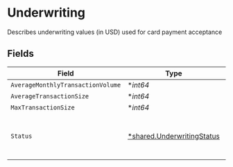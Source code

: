 # Underwriting

Describes underwriting values (in USD) used for card payment acceptance


## Fields

| Field                                                                   | Type                                                                    | Required                                                                | Description                                                             | Example                                                                 |
| ----------------------------------------------------------------------- | ----------------------------------------------------------------------- | ----------------------------------------------------------------------- | ----------------------------------------------------------------------- | ----------------------------------------------------------------------- |
| `AverageMonthlyTransactionVolume`                                       | **int64*                                                                | :heavy_minus_sign:                                                      | N/A                                                                     | 250000                                                                  |
| `AverageTransactionSize`                                                | **int64*                                                                | :heavy_minus_sign:                                                      | N/A                                                                     | 10000                                                                   |
| `MaxTransactionSize`                                                    | **int64*                                                                | :heavy_minus_sign:                                                      | N/A                                                                     | 50000                                                                   |
| `Status`                                                                | [*shared.UnderwritingStatus](../../models/shared/underwritingstatus.md) | :heavy_minus_sign:                                                      | The status of underwriting for an account                               |                                                                         |